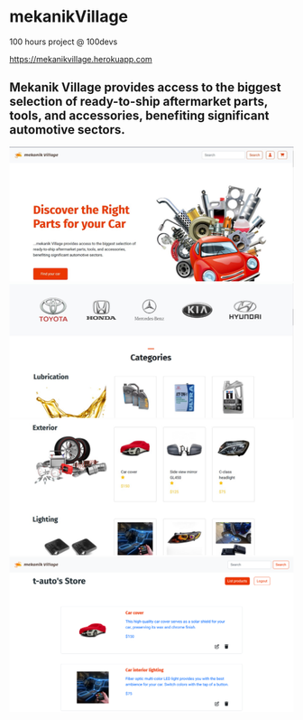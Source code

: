 # mekanikVillage
100 hours project @ 100devs

<a href="https://mekanikvillage.herokuapp.com">https://mekanikvillage.herokuapp.com</a>

<h2>Mekanik Village provides access to the biggest selection of ready-to-ship aftermarket parts, tools, and accessories, benefiting significant automotive sectors.</h2>

![Wireframe sketch](https://github.com/ojigs/mekanikVillage/blob/main/mekanikvillage1.jpg?raw=true)
![Wireframe sketch](https://github.com/ojigs/mekanikVillage/blob/main/mekanikvillage2.jpg?raw=true)
![Wireframe sketch](https://github.com/ojigs/mekanikVillage/blob/main/mekanikvillage3.jpg?raw=true)
![Wireframe sketch](https://github.com/ojigs/mekanikVillage/blob/main/mekanikvillage4.png?raw=true)
